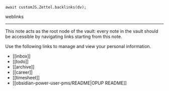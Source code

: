 
```dataviewjs
await customJS.Zettel.backlinks(dv);
```
weblinks 
___
This note acts as the root node of the vault: every note in the vault should be accessible by navigating links starting from this note.

Use the following links to manage and view your personal information.

- [[inbox]]
- [[todo]]
- [[archive]]
- [[career]]
- [[timesheet]]
- [[obsidian-power-user-pms/README|OPUP README]]
